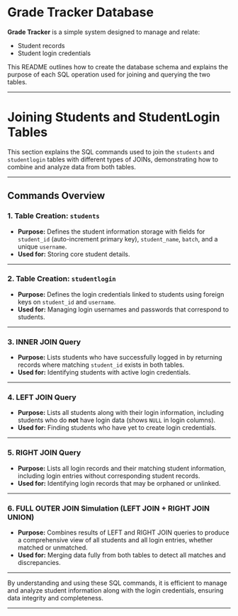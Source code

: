 # Grade Tracker Database

**Grade Tracker** is a simple system designed to manage and relate:

- Student records
- Student login credentials

This README outlines how to create the database schema and explains the purpose of each SQL operation used for joining and querying the two tables.

---

# Joining Students and StudentLogin Tables

This section explains the SQL commands used to join the `students` and `studentlogin` tables with different types of JOINs, demonstrating how to combine and analyze data from both tables.

---

## Commands Overview

### 1. Table Creation: `students`

- **Purpose:** Defines the student information storage with fields for `student_id` (auto-increment primary key), `student_name`, `batch`, and a unique `username`.  
- **Used for:** Storing core student details.

---

### 2. Table Creation: `studentlogin`

- **Purpose:** Defines the login credentials linked to students using foreign keys on `student_id` and `username`.  
- **Used for:** Managing login usernames and passwords that correspond to students.

---

### 3. INNER JOIN Query

- **Purpose:** Lists students who have successfully logged in by returning records where matching `student_id` exists in both tables.  
- **Used for:** Identifying students with active login credentials.

---

### 4. LEFT JOIN Query

- **Purpose:** Lists all students along with their login information, including students who do **not** have login data (shows `NULL` in login columns).  
- **Used for:** Finding students who have yet to create login credentials.

---

### 5. RIGHT JOIN Query

- **Purpose:** Lists all login records and their matching student information, including login entries without corresponding student records.  
- **Used for:** Identifying login records that may be orphaned or unlinked.

---

### 6. FULL OUTER JOIN Simulation (LEFT JOIN + RIGHT JOIN UNION)

- **Purpose:** Combines results of LEFT and RIGHT JOIN queries to produce a comprehensive view of all students and all login entries, whether matched or unmatched.  
- **Used for:** Merging data fully from both tables to detect all matches and discrepancies.

---

By understanding and using these SQL commands, it is efficient to manage and analyze student information along with the login credentials, ensuring data integrity and completeness.

---

